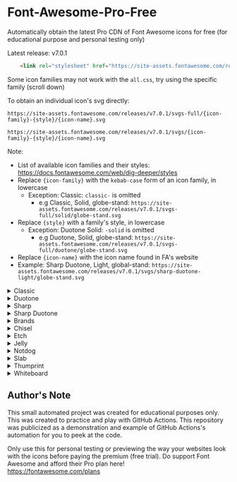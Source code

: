 # Font-Awesome-Pro-Free

Automatically obtain the latest Pro CDN of Font Awesome icons for free (for educational purpose and personal testing only)

Latest release: v7.0.1

```html
    <link rel="stylesheet" href="https://site-assets.fontawesome.com/releases/v7.0.0/css/all.css">
```

Some icon families may not work with the `all.css`, try using the specific family (scroll down)

To obtain an individual icon's svg directly:

```
https://site-assets.fontawesome.com/releases/v7.0.1/svgs-full/{icon-family}-{style}/{icon-name}.svg
```

```
https://site-assets.fontawesome.com/releases/v7.0.1/svgs/{icon-family}-{style}/{icon-name}.svg
```

Note:

* List of available icon families and their styles: <https://docs.fontawesome.com/web/dig-deeper/styles>
* Replace `{icon-family}` with the `kebab-case` form of an icon family, in lowercase
  * Exception: Classic: `classic-` is omitted
    * e.g Classic, Solid, globe-stand: `https://site-assets.fontawesome.com/releases/v7.0.1/svgs-full/solid/globe-stand.svg`
* Replace `{style}` with a family's style, in lowercase
  * Exception: Duotone Solid: `-solid` is omitted
    * e.g Duotone, Solid, globe-stand: `https://site-assets.fontawesome.com/releases/v7.0.1/svgs-full/duotone/globe-stand.svg`
* Replace `{icon-name}` with the icon name found in FA's website
* Example: Sharp Duotone, Light, global-stand: `https://site-assets.fontawesome.com/releases/v7.0.1/svgs/sharp-duotone-light/globe-stand.svg`

<details>
<summary>Classic</summary>

```html
    <link rel="stylesheet" href="https://site-assets.fontawesome.com/releases/v7.0.0/css/solid.css">
    <link rel="stylesheet" href="https://site-assets.fontawesome.com/releases/v7.0.0/css/regular.css">
    <link rel="stylesheet" href="https://site-assets.fontawesome.com/releases/v7.0.0/css/light.css">
    <link rel="stylesheet" href="https://site-assets.fontawesome.com/releases/v7.0.0/css/thin.css">
```

</details>

<details>
<summary>Duotone</summary>

```html
    <link rel="stylesheet" href="https://site-assets.fontawesome.com/releases/v7.0.0/css/duotone.css">
    <link rel="stylesheet" href="https://site-assets.fontawesome.com/releases/v7.0.0/css/duotone-regular.css">
    <link rel="stylesheet" href="https://site-assets.fontawesome.com/releases/v7.0.0/css/duotone-light.css">
    <link rel="stylesheet" href="https://site-assets.fontawesome.com/releases/v7.0.0/css/duotone-thin.css">
```

</details>

<details>
<summary>Sharp</summary>

```html
    <link rel="stylesheet" href="https://site-assets.fontawesome.com/releases/v7.0.0/css/sharp-solid.css">
    <link rel="stylesheet" href="https://site-assets.fontawesome.com/releases/v7.0.0/css/sharp-regular.css">
    <link rel="stylesheet" href="https://site-assets.fontawesome.com/releases/v7.0.0/css/sharp-light.css">
    <link rel="stylesheet" href="https://site-assets.fontawesome.com/releases/v7.0.0/css/sharp-thin.css">
```

</details>

<details>
<summary>Sharp Duotone</summary>

```html
    <link rel="stylesheet" href="https://site-assets.fontawesome.com/releases/v7.0.0/css/sharp-duotone-solid.css">
    <link rel="stylesheet" href="https://site-assets.fontawesome.com/releases/v7.0.0/css/sharp-duotone-regular.css">
    <link rel="stylesheet" href="https://site-assets.fontawesome.com/releases/v7.0.0/css/sharp-duotone-light.css">
    <link rel="stylesheet" href="https://site-assets.fontawesome.com/releases/v7.0.0/css/sharp-duotone-thin.css">
```

</details>

<details>
<summary>Brands</summary>

```html
    <link rel="stylesheet" href="https://site-assets.fontawesome.com/releases/v7.0.0/css/brands.css">
```

</details>

<details>
<summary>Chisel</summary>

```html
    <link rel="stylesheet" href="https://site-assets.fontawesome.com/releases/v7.0.0/css/chisel-regular.css">
```

</details>

<details>
<summary>Etch</summary>

```html
    <link rel="stylesheet" href="https://site-assets.fontawesome.com/releases/v7.0.0/css/etch-solid.css">
```

</details>

<details>
<summary>Jelly</summary>

```html
    <link rel="stylesheet" href="https://site-assets.fontawesome.com/releases/v7.0.0/css/jelly-regular.css">
    <link rel="stylesheet" href="https://site-assets.fontawesome.com/releases/v7.0.0/css/jelly-duo-regular.css">
    <link rel="stylesheet" href="https://site-assets.fontawesome.com/releases/v7.0.0/css/jelly-fill-regular.css">
```

</details>

<details>
<summary>Notdog</summary>

```html
    <link rel="stylesheet" href="https://site-assets.fontawesome.com/releases/v7.0.0/css/notdog-solid.css">
    <link rel="stylesheet" href="https://site-assets.fontawesome.com/releases/v7.0.0/css/notdog-duo-solid.css">
```

</details>

<details>
<summary>Slab</summary>

```html
    <link rel="stylesheet" href="https://site-assets.fontawesome.com/releases/v7.0.0/css/slab-regular.css">
    <link rel="stylesheet" href="https://site-assets.fontawesome.com/releases/v7.0.0/css/slab-press-regular.css">
```

</details>

<details>
<summary>Thumprint</summary>

```html
    <link rel="stylesheet" href="https://site-assets.fontawesome.com/releases/v7.0.0/css/thumbprint-light.css">
```

</details>

<details>
<summary>Whiteboard</summary>

```html
    <link rel="stylesheet" href="https://site-assets.fontawesome.com/releases/v7.0.0/css/whiteboard-semibold.css">
```

</details>

## Author's Note

This small automated project was created for educational purposes only. This was created to practice and play with GitHub Actions. This repository was publicized as a demonstration and example of GitHub Actions's automation for you to peek at the code.

Only use this for personal testing or previewing the way your websites look with the icons before paying the premium (free trial). Do support Font Awesome and afford their Pro plan here!  
<https://fontawesome.com/plans>
